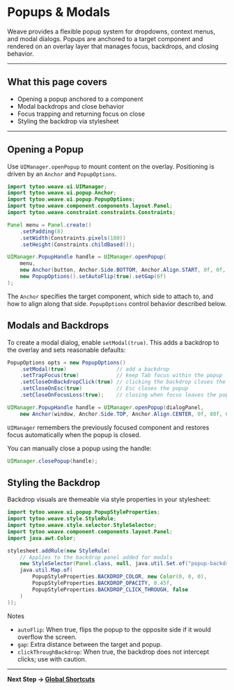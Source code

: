 # Popups & Modals

Weave provides a flexible popup system for dropdowns, context menus, and modal dialogs. Popups are anchored to a target component and rendered on an overlay layer that manages focus, backdrops, and closing behavior.

---

## What this page covers

- Opening a popup anchored to a component
- Modal backdrops and close behavior
- Focus trapping and returning focus on close
- Styling the backdrop via stylesheet

---

## Opening a Popup

Use `UIManager.openPopup` to mount content on the overlay. Positioning is driven by an `Anchor` and `PopupOptions`.

```java
import tytoo.weave.ui.UIManager;
import tytoo.weave.ui.popup.Anchor;
import tytoo.weave.ui.popup.PopupOptions;
import tytoo.weave.component.components.layout.Panel;
import tytoo.weave.constraint.constraints.Constraints;

Panel menu = Panel.create()
    .setPadding(8)
    .setWidth(Constraints.pixels(180))
    .setHeight(Constraints.childBased());

UIManager.PopupHandle handle = UIManager.openPopup(
    menu,
    new Anchor(button, Anchor.Side.BOTTOM, Anchor.Align.START, 0f, 0f, 6f),
    new PopupOptions().setAutoFlip(true).setGap(6f)
);
```

The `Anchor` specifies the target component, which side to attach to, and how to align along that side. `PopupOptions` control behavior described below.

## Modals and Backdrops

To create a modal dialog, enable `setModal(true)`. This adds a backdrop to the overlay and sets reasonable defaults:

```java
PopupOptions opts = new PopupOptions()
    .setModal(true)                // add a backdrop
    .setTrapFocus(true)            // keep Tab focus within the popup
    .setCloseOnBackdropClick(true) // clicking the backdrop closes the popup
    .setCloseOnEsc(true)           // Esc closes the popup
    .setCloseOnFocusLoss(true);    // closing when focus leaves the popup

UIManager.PopupHandle handle = UIManager.openPopup(dialogPanel,
    new Anchor(window, Anchor.Side.TOP, Anchor.Align.CENTER, 0f, 80f, 0f), opts);
```

`UIManager` remembers the previously focused component and restores focus automatically when the popup is closed.

You can manually close a popup using the handle:

```java
UIManager.closePopup(handle);
```

## Styling the Backdrop

Backdrop visuals are themeable via style properties in your stylesheet:

```java
import tytoo.weave.ui.popup.PopupStyleProperties;
import tytoo.weave.style.StyleRule;
import tytoo.weave.style.selector.StyleSelector;
import tytoo.weave.component.components.layout.Panel;
import java.awt.Color;

stylesheet.addRule(new StyleRule(
    // Applies to the backdrop panel added for modals
    new StyleSelector(Panel.class, null, java.util.Set.of("popup-backdrop"), null),
    java.util.Map.of(
        PopupStyleProperties.BACKDROP_COLOR, new Color(0, 0, 0),
        PopupStyleProperties.BACKDROP_OPACITY, 0.45f,
        PopupStyleProperties.BACKDROP_CLICK_THROUGH, false
    )
));
```

Notes

- `autoFlip`: When true, flips the popup to the opposite side if it would overflow the screen.
- `gap`: Extra distance between the target and popup.
- `clickThroughBackdrop`: When true, the backdrop does not intercept clicks; use with caution.

---

**Next Step → [Global Shortcuts](global-shortcuts.md)**

